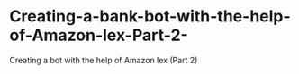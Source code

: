 # Creating-a-bank-bot-with-the-help-of-Amazon-lex-Part-2-
Creating a bot with the help of Amazon lex (Part 2)
